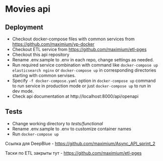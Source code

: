 # Movies api

## Deployment
* Checkout docker-compose files with common services from https://github.com/maximium/yp-docker
* Checkout ETL service from https://github.com/maximium/etl-pges
* Checkout this api repository
* Rename .env.sample to .env in each repo, change settings as needed.
* Run required service combination with command like `docker-compose up elasticsearch nginx` or `docker-compose up` in corresponding directories starting with common servises.
* Specify `-f docker-compose.yaml` option in `docker-compose up` command to run service in production mode or just `docker-compose up` to run in dev mode.
* Check api documentation at http://localhost:8000/api/openapi

## Tests
* Change working directory to *tests/functional*
* Rename .env.sample to .env to customize container names
* Run `docker-compose up`

Ссылка для DeepBlue - https://github.com/maximium/Async_API_sprint_2

Таски по ETL закрыты тут - https://github.com/maximium/etl-pges
